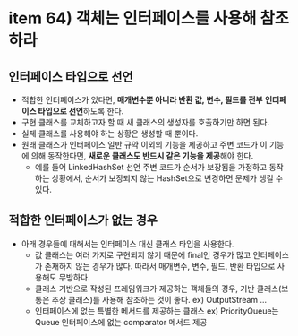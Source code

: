 # item 64) 객체는 인터페이스를 사용해 참조하라

## 인터페이스 타입으로 선언

* 적합한 인터페이스가 있다면, **매개변수뿐 아니라 반환 값, 변수, 필드를 전부** **인터페이스 타입으로 선언**하도록 한다.
* 구현 클래스를 교체하고자 할 때 새 클래스의 생성자를 호출하기만 하면 된다.
* 실제 클래스를 사용해야 하는 상황은 생성할 때 뿐이다.
* 원래 클래스가 인터페이스 일반 규약 이외의 기능을 제공하고 주변 코드가 이 기능에 의해 동작한다면, **새로운 클래스도 반드시 같은 기능을 제공**해야 한다.
  * 예를 들어 LinkedHashSet 선언 주변 코드가 순서가 보장됨을 가정하고 동작하는 상황에서, 순서가 보장되지 않는 HashSet으로 변경하면 문제가 생길 수 있다.

## 적합한 인터페이스가 없는 경우

* 아래 경우들에 대해서는 인터페이스 대신 클래스 타입을 사용한다.
  * 값 클래스는 여러 가지로 구현되지 않기 때문에 final인 경우가 많고 인터페이스가 존재하지 않는 경우가 많다. 따라서 매개변수, 변수, 필드, 반환 타입으로 사용해도 무방하다.
  * 클래스 기반으로 작성된 프레임워크가 제공하는 객체들의 경우, 기반 클래스(보통은 추상 클래스)를 사용해 참조하는 것이 좋다. ex) OutputStream ...
  * 인터페이스에 없는 특별한 메서드를 제공하는 클래스 ex) PriorityQueue는 Queue 인터페이스에 없는 comparator 메서드 제공

